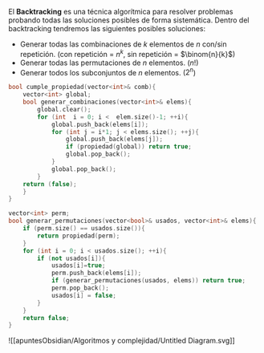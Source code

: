 El **Backtracking** es una técnica algorítmica para resolver problemas probando todas las soluciones posibles de forma sistemática. Dentro del backtracking tendremos las siguientes posibles soluciones:
- Generar todas las combinaciones de $k$ elementos de $n$ con/sin repetición. (con repetición = $n^k$, sin repetición = $\binom{n}{k}$)
- Generar todas las permutaciones de $n$ elementos. ($n!$)
- Generar todos los subconjuntos de $n$ elementos. ($2^n$)
```cpp title:ejemplo1
bool cumple_propiedad(vector<int>& comb){
	vector<int> global;
	bool generar_combinaciones(vector<int>& elems){
		global.clear();
		for (int  i = 0; i <  elem.size()-1; ++i){
			global.push_back(elems[i]);
			for (int j = i*1; j < elems.size(); ++j){
				global.push_back(elems[j]);
				if (propiedad(global)) return true;
				global.pop_back();
			}
			global.pop_back();
		}
	return (false);	
	}
}
```

```cpp title:generacionDeTodasLasCombinaciones
vector<int> perm;
bool generar_permutaciones(vector<bool>& usados, vector<int>& elems){
	if (perm.size() == usados.size()){
		return propiedad(perm);
	}
	for (int i = 0; i < usados.size(); ++i){
		if (not usados[i]){
			usados[i]=true;
			perm.push_back(elems[i]);
			if (generar_permutaciones(usados, elems)) return true;
			perm.pop_back();
			usados[i] = false;
		}
	}
	return false;
}
```

![[apuntesObsidian/Algoritmos y complejidad/Untitled Diagram.svg]]
